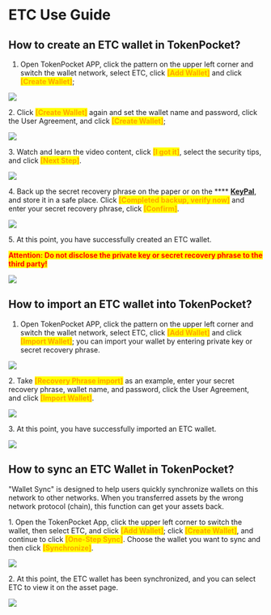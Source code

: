 # ETC Use Guide

## **How to create an ETC wallet in TokenPocket?**

1. Open TokenPocket APP, click the pattern on the upper left corner and switch the wallet network, select ETC, click <mark style="color:orange;">**\[Add Wallet]**</mark> and click <mark style="color:orange;">**\[Create Wallet]**</mark>;

![](<../../.gitbook/assets/ETC EN1.png>)

2\. Click <mark style="color:orange;">**\[Create Wallet]**</mark> again and set the wallet name and password, click the User Agreement, and click <mark style="color:orange;">**\[Create Wallet]**</mark>;

![](<../../.gitbook/assets/ETC EN 2.png>)

3\. Watch and learn the video content, click <mark style="color:orange;">**\[I got it]**</mark>, select the security tips, and click <mark style="color:orange;">**\[Next Step]**</mark>.&#x20;

![](<../../.gitbook/assets/ho en3.png>)

4\. Back up the secret recovery phrase on the paper or on the **** [**KeyPal**](https://www.keypal.pro/en/), and store it in a safe place. Click <mark style="color:orange;">**\[Completed backup, verify now]**</mark> and enter your secret recovery phrase, click <mark style="color:orange;">**\[Confirm]**</mark>.&#x20;

![](<../../.gitbook/assets/ho en4.png>)

5\. At this point, you have successfully created an ETC wallet.

<mark style="color:red;">**Attention: Do not disclose the private key or secret recovery phrase to the third party!**</mark>

![](<../../.gitbook/assets/ETC EN 5.png>)

## **How to import an ETC wallet into TokenPocket?**

1. Open TokenPocket APP, click the pattern on the upper left corner and switch the wallet network, select ETC, click <mark style="color:orange;">**\[Add Wallet]**</mark> and click <mark style="color:orange;">**\[Import Wallet]**</mark>; you can import your wallet by entering private key or secret recovery phrase.

![](<../../.gitbook/assets/ETC EN 6.png>)

2\. Take <mark style="color:orange;">**\[Recovery Phrase import]**</mark> as an example, enter your secret recovery phrase, wallet name,  and password, click the User Agreement, and click <mark style="color:orange;">**\[Import Wallet]**</mark>.&#x20;

![](<../../.gitbook/assets/ho en7.png>)

3\. At this point, you have successfully imported an ETC wallet.​​

![](<../../.gitbook/assets/ETC EN 5.png>)

## **How to sync an ETC Wallet in TokenPocket?**

"Wallet Sync" is designed to help users quickly synchronize wallets on this network to other networks. When you transferred assets by the wrong network protocol (chain), this function can get your assets back.

&#x20;

1\. Open the TokenPocket App, click the upper left corner to switch the wallet, then select ETC, and click <mark style="color:orange;">**\[Add Wallet]**</mark>; click <mark style="color:orange;">**\[Create Wallet]**</mark>, and continue to click <mark style="color:orange;">**\[One-Step Sync]**</mark>. Choose the wallet you want to sync and then click <mark style="color:orange;">**\[Synchronize]**</mark>.

![](<../../.gitbook/assets/ho en9.png>)

2\. At this point, the ETC wallet has been synchronized, and you can select ETC to view it on the asset page.

![](<../../.gitbook/assets/ETC EN 10.png>)
